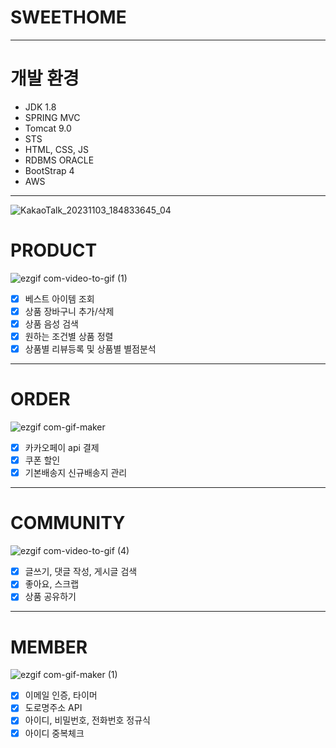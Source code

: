 # SWEETHOME
---
# 개발 환경
* JDK 1.8
* SPRING MVC
* Tomcat 9.0
* STS
* HTML, CSS, JS
* RDBMS ORACLE
* BootStrap 4<br>
* AWS
---
![KakaoTalk_20231103_184833645_04](https://github.com/dongdonglee0/dongdonglee0/assets/145513812/dcb2c0c5-b983-4aac-898f-64c77e07d25e)

# PRODUCT
![ezgif com-video-to-gif (1)](https://github.com/daekk74/sweethome/assets/145513812/9e6ca81e-3f56-4dab-91ed-728509272dc9)
- [x] 베스트 아이템 조회
- [x] 상품 장바구니 추가/삭제
- [x] 상품 음성 검색 
- [x] 원하는 조건별 상품 정렬
- [x] 상품별 리뷰등록 및 상품별 별점분석
---
# ORDER
![ezgif com-gif-maker](https://github.com/daekk74/sweethome/assets/145513812/ed8c7774-43db-4ea7-b778-8922f3fb9e55)
- [x] 카카오페이 api 결제
- [x] 쿠폰 할인
- [x] 기본배송지 신규배송지 관리
---
# COMMUNITY
![ezgif com-video-to-gif (4)](https://github.com/daekk74/sweethome/assets/145513812/57688b5c-d9d2-418b-b217-592f2516e11e)
- [x] 글쓰기, 댓글 작성, 게시글 검색
- [x] 좋아요, 스크랩
- [x] 상품 공유하기
---
# MEMBER
![ezgif com-gif-maker (1)](https://github.com/daekk74/sweethome/assets/145513812/fb82009f-0d07-4309-90aa-eb0b41c963f2)
- [x] 이메일 인증, 타이머
- [x] 도로명주소 API
- [x] 아이디, 비밀번호, 전화번호 정규식
- [x] 아이디 중복체크
